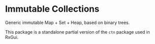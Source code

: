 # Immutable Collections

Generic immutable Map + Set + Heap, based on binary trees.

This package is a standalone partial version of the `ctn` package used in RxGui.



